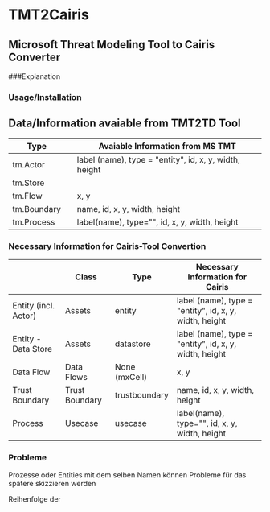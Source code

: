 # TMT2Cairis
## Microsoft Threat Modeling Tool to Cairis Converter
###Explanation

### Usage/Installation

## Data/Information avaiable from TMT2TD Tool
|Type                |              |         Avaiable Information from MS TMT               |
|--------------------|--------------|--------------------------------------------------------|
| tm.Actor           |              | label (name), type = "entity", id, x, y, width, height |
| tm.Store           |              |                                                        | 
| tm.Flow            |              | x, y                                                   |
| tm.Boundary        |              | name, id, x, y, width, height                          |
| tm.Process         |              | label(name), type="", id, x, y, width, height          |  



### Necessary Information for Cairis-Tool Convertion
|                    |Class              |Type          |              Necessary Information for Cairis          |
|--------------------|-------------------|--------------|--------------------------------------------------------|
|Entity (incl. Actor)|Assets             |entity        | label (name), type = "entity", id, x, y, width, height |
|Entity - Data Store |Assets             |datastore     | label (name), type = "entity", id, x, y, width, height |
|Data Flow           |Data Flows         |None (mxCell) | x, y                                                   |
|Trust Boundary      |Trust Boundary     |trustboundary | name, id, x, y, width, height                          |
|Process             |Usecase            |usecase       | label(name), type="", id, x, y, width, height          |  
   
   
   
### Probleme
Prozesse oder Entities mit dem selben Namen können Probleme für das spätere skizzieren werden


Reihenfolge der 

